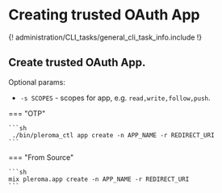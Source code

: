 # Creating trusted OAuth App

{! administration/CLI_tasks/general_cli_task_info.include !}

## Create trusted OAuth App.

Optional params:
  * `-s SCOPES` - scopes for app, e.g. `read,write,follow,push`.

=== "OTP"

    ```sh
     ./bin/pleroma_ctl app create -n APP_NAME -r REDIRECT_URI
    ```

=== "From Source"

    ```sh
    mix pleroma.app create -n APP_NAME -r REDIRECT_URI
    ```